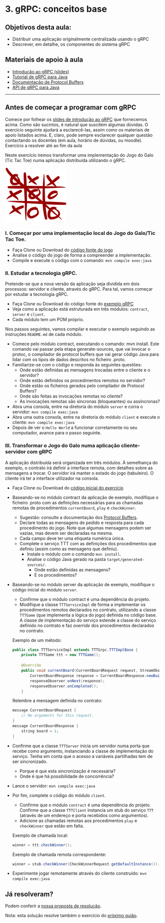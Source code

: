 # 3.  gRPC: conceitos base


## Objetivos desta aula:

- Distribuir uma aplicação originalmente centralizada usando o gRPC
- Descrever, em detalhe, os componentes do sistema gRPC

## Materiais de apoio à aula

- [Introdução ao gRPC (slides)](https://tecnico-distsys.github.io/introducao-ao-gRPC.pdf)
- [Tutorial de gRPC para Java](https://grpc.io/docs/tutorials/basic/java.html)
- [Documentação de Protocol Buffers](https://developers.google.com/protocol-buffers/docs/overview)
- [API de gRPC para Java](https://grpc.io/grpc-java/javadoc/index.html)

***


## Antes de começar a programar com gRPC

Comece por folhear os [slides de introdução ao gRPC](https://tecnico-distsys.github.io/introducao-ao-gRPC.pdf) que fornecemos acima. Como são sucintos, é natural que suscitem algumas dúvidas. O exercício seguinte ajudará a esclarecê-las, assim como os materiais de apoio listados acima. E, claro, pode sempre esclarecer qualquer questão contactando os docentes (em aula, horário de dúvidas, ou moodle).
Exercício a resolver até ao fim da aula

Neste exercício iremos transformar uma implementação do Jogo do Galo (Tic Tac Toe) numa aplicação distribuída utilizando o gRPC.

![Tic Tac Toe](./images/ttt.png)

### I. Começar por uma implementação local do Jogo do Galo/Tic Tac Toe.

- Faça Clone ou Download do [código fonte do jogo](https://github.com/tecnico-distsys/example_ttt)
- Analise o código do jogo de forma a compreender a implementação.
- Compile e execute o código com o comando: `mvn compile exec:java`

### II. Estudar a tecnologia gRPC.

Pretende-se que a nova versão da aplicação seja dividida em dois processos: servidor e cliente, através do gRPC. Para tal, vamos começar por estudar a tecnologia gRPC.

- Faça Clone ou Download do código fonte do [exemplo gRPC](https://github.com/tecnico-distsys/example_grpc)
- Veja como a aplicação está estruturada em três módulos: `contract`, `server` e `client`.
- Cada módulo tem um POM próprio.

Nos passos seguintes, vamos compilar e executar o exemplo seguindo as instruções `README.md` de cada módulo.

- Comece pelo módulo contract, executando o comando: mvn install. Este comando vai passar pela etapa generate-sources, que vai invocar o protoc, o compilador de protocol buffers que vai gerar código Java para lidar com os tipos de dados descritos no ficheiro .proto. 
- Familiarize-se com o código e responda às seguintes questões:
    - Onde estão definidas as mensagens trocadas entre o cliente e o servidor?
    - Onde estão definidos os procedimentos remotos no servidor?
    - Onde estão os ficheiros gerados pelo compilador de Protocol Buffers?
    - Onde são feitas as invocações remotas no cliente?
    - As invocações remotas são síncronas (bloqueantes) ou assíncronas?
- Abra uma consola, entre na diretoria do módulo `server` e corra o servidor: `mvn compile exec:java`
- Abra uma outra consola, entre na diretoria do módulo `client` e execute o cliente: `mvn compile exec:java`
- Depois de ver o `Hello World` a funcionar corretamente no seu computador, avance para o passo seguinte.

### III. Transformar o Jogo do Galo numa aplicação cliente-servidor com gRPC

A aplicação distribuída será organizada em três módulos. À semelhança do exemplo, o contrato irá definir a interface remota, com detalhes sobre as mensagens a trocar. O servidor irá manter o estado do jogo (tabuleiro). O cliente irá ter a interface utilizador na consola.

- Faça Clone ou Download do [código inicial do exercício](https://github.com/tecnico-distsys/exercise_ttt-grpc)

- Baseando-se no módulo contract da aplicação de exemplo, modifique o ficheiro .proto com as definições necessárias para as chamadas remotas de procedimentos `currentBoard`, `play` e `checkWinner`.
    - Sugestão: consulte a documentação dos [Protocol Buffers](https://developers.google.com/protocol-buffers/docs/overview).
    - Declare todas as mensagens de pedido e resposta para cada procedimento do jogo. Note que algumas mensagens podem ser vazias, mas devem ser declaradas na mesma.
    - Cada campo deve ter uma etiqueta numérica única.
    - Complete o serviço TTT com as definições dos procedimentos que definiu (assim como as mensagens que definiu).
        - Instale o módulo com o comando `mvn install`.
        - Analise o código Java gerado na pasta `target/generated-sources/`.
            - Onde estão definidas as mensagens?
            - E os procedimentos?

- Baseando-se no módulo server da aplicação de exemplo, modifique o código inicial do módulo `server`.
    - Confirme que o módulo contract é uma dependência do projeto.
    - Modifique a classe `TTTServiceImpl` de forma a implementar os procedimentos remotos declarados no contrato, utilizando a classe `TTTGame` (que implementa a lógica do jogo) definida no código base. A classe de implementação do serviço estende a classe do serviço definido no contrato e faz *override* dos procedimentos declarados no contrato.

    Exemplo de um método:

    ```java
    public class TTTServiceImpl extends TTTGrpc.TTTImplBase {
        private TTTGame ttt = new TTTGame();

        @Override
        public void currentBoard(CurrentBoardRequest request, StreamObserver<CurrentBoardResponse> responseObserver) {
            CurrentBoardResponse response = CurrentBoardResponse.newBuilder().setBoard(ttt.toString()).build();
            responseObserver.onNext(response);
            responseObserver.onCompleted();
        }
    ```

    Relembre a mensagem definida no contrato:

    ```java
    message CurrentBoardRequest {
        // No arguments for this request.
    }
    message CurrentBoardResponse {
        string board = 1;
    }		
    ```

- Confirme que a classe `TTTServer` inicia um servidor numa porta que recebe como argumento, instanciando a classe de implementação do serviço. Tenha em conta que o acesso a variáveis partilhadas tem de ser sincronizado.

    - Porque é que esta sincronização é necessária?
    - Onde é que há possibilidade de concorrência?

- Lance o servidor: `mvn compile exec:java`

- Por fim, complete o código do módulo `client`.

    - Confirme que o módulo `contract` é uma dependência do projeto. Confirme que a classe `TTTClient` instancia um stub do serviço `TTT` (através de um endereço e porta recebidos como argumentos).
    - Adicione as chamadas remotas aos procedimentos `play` e `checkWinner` que estão em falta.

    Exemplo de chamada local:

    ```java
    winner = ttt.checkWinner();
    ```

    Exemplo de chamada remota correspondente:

    ```java
    winner = stub.checkWinner(CheckWinnerRequest.getDefaultInstance()).getResult();
    ```

- Experimente jogar remotamente através do cliente construído: `mvn compile exec:java`

## Já resolveram?

Podem conferir a [nossa proposta de resolução](https://github.com/tecnico-distsys/exercise_ttt-grpc_solution).

Nota: esta solução resolve também o exercício do [próximo guião](./04-grpc-erros.md).